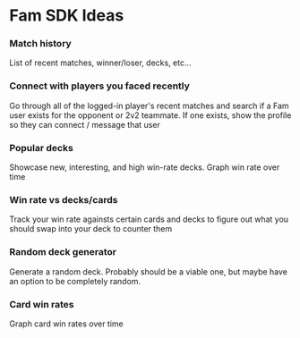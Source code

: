 # Fam SDK Ideas

### Match history
List of recent matches, winner/loser, decks, etc...

### Connect with players you faced recently
Go through all of the logged-in player's recent matches and search if a Fam user exists for the opponent or 2v2 teammate. If one exists, show the profile so they can connect / message that user

### Popular decks
Showcase new, interesting, and high win-rate decks. Graph win rate over time

### Win rate vs decks/cards
Track your win rate againsts certain cards and decks to figure out what you should swap into your deck to counter them

### Random deck generator
Generate a random deck. Probably should be a viable one, but maybe have an option to be completely random.

### Card win rates
Graph card win rates over time
